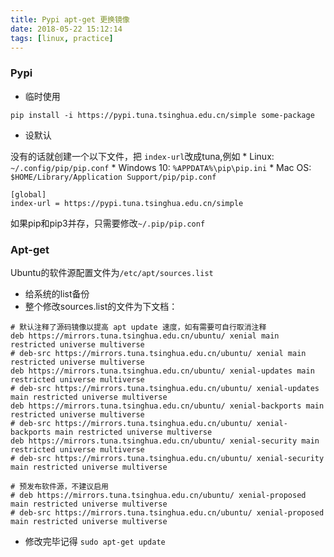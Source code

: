 ```yaml
---
title: Pypi apt-get 更换镜像
date: 2018-05-22 15:12:14
tags: [linux, practice]
---
```


### Pypi

*	临时使用
```
pip install -i https://pypi.tuna.tsinghua.edu.cn/simple some-package
```

*	设默认

没有的话就创建一个以下文件，把 `index-url`改成tuna,例如
	*	Linux: `~/.config/pip/pip.conf`
	*	Windows 10: `%APPDATA%\pip\pip.ini`
	*	Mac OS: `$HOME/Library/Application Support/pip/pip.conf`
```
[global]
index-url = https://pypi.tuna.tsinghua.edu.cn/simple
```

如果pip和pip3并存，只需要修改`~/.pip/pip.conf`


### Apt-get

Ubuntu的软件源配置文件为`/etc/apt/sources.list`
*	给系统的list备份
*	整个修改sources.list的文件为下文档：

```
# 默认注释了源码镜像以提高 apt update 速度，如有需要可自行取消注释
deb https://mirrors.tuna.tsinghua.edu.cn/ubuntu/ xenial main restricted universe multiverse
# deb-src https://mirrors.tuna.tsinghua.edu.cn/ubuntu/ xenial main restricted universe multiverse
deb https://mirrors.tuna.tsinghua.edu.cn/ubuntu/ xenial-updates main restricted universe multiverse
# deb-src https://mirrors.tuna.tsinghua.edu.cn/ubuntu/ xenial-updates main restricted universe multiverse
deb https://mirrors.tuna.tsinghua.edu.cn/ubuntu/ xenial-backports main restricted universe multiverse
# deb-src https://mirrors.tuna.tsinghua.edu.cn/ubuntu/ xenial-backports main restricted universe multiverse
deb https://mirrors.tuna.tsinghua.edu.cn/ubuntu/ xenial-security main restricted universe multiverse
# deb-src https://mirrors.tuna.tsinghua.edu.cn/ubuntu/ xenial-security main restricted universe multiverse

# 预发布软件源，不建议启用
# deb https://mirrors.tuna.tsinghua.edu.cn/ubuntu/ xenial-proposed main restricted universe multiverse
# deb-src https://mirrors.tuna.tsinghua.edu.cn/ubuntu/ xenial-proposed main restricted universe multiverse
```

*	修改完毕记得 `sudo apt-get update`